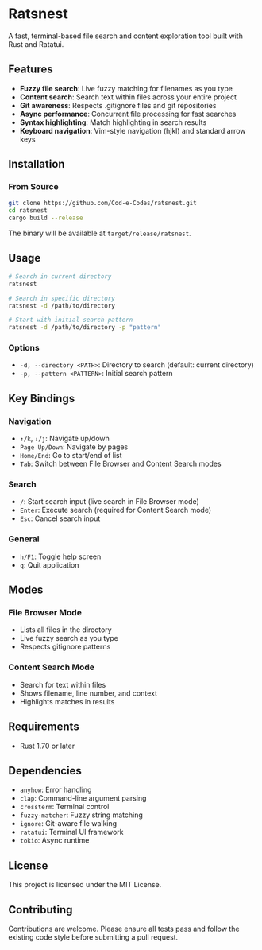 # Ratsnest

A fast, terminal-based file search and content exploration tool built with Rust and Ratatui.

## Features

- **Fuzzy file search**: Live fuzzy matching for filenames as you type
- **Content search**: Search text within files across your entire project
- **Git awareness**: Respects .gitignore files and git repositories
- **Async performance**: Concurrent file processing for fast searches
- **Syntax highlighting**: Match highlighting in search results
- **Keyboard navigation**: Vim-style navigation (hjkl) and standard arrow keys

## Installation

### From Source

```bash
git clone https://github.com/Cod-e-Codes/ratsnest.git
cd ratsnest
cargo build --release
```

The binary will be available at `target/release/ratsnest`.

## Usage

```bash
# Search in current directory
ratsnest

# Search in specific directory
ratsnest -d /path/to/directory

# Start with initial search pattern
ratsnest -d /path/to/directory -p "pattern"
```

### Options

- `-d, --directory <PATH>`: Directory to search (default: current directory)
- `-p, --pattern <PATTERN>`: Initial search pattern

## Key Bindings

### Navigation
- `↑/k`, `↓/j`: Navigate up/down
- `Page Up/Down`: Navigate by pages
- `Home/End`: Go to start/end of list
- `Tab`: Switch between File Browser and Content Search modes

### Search
- `/`: Start search input (live search in File Browser mode)
- `Enter`: Execute search (required for Content Search mode)
- `Esc`: Cancel search input

### General
- `h/F1`: Toggle help screen
- `q`: Quit application

## Modes

### File Browser Mode
- Lists all files in the directory
- Live fuzzy search as you type
- Respects gitignore patterns

### Content Search Mode
- Search for text within files
- Shows filename, line number, and context
- Highlights matches in results

## Requirements

- Rust 1.70 or later

## Dependencies

- `anyhow`: Error handling
- `clap`: Command-line argument parsing
- `crossterm`: Terminal control
- `fuzzy-matcher`: Fuzzy string matching
- `ignore`: Git-aware file walking
- `ratatui`: Terminal UI framework
- `tokio`: Async runtime

## License

This project is licensed under the MIT License.

## Contributing

Contributions are welcome. Please ensure all tests pass and follow the existing code style before submitting a pull request.
